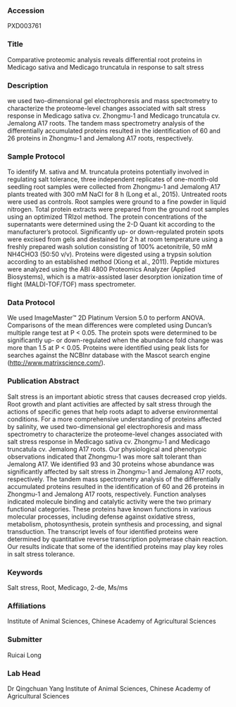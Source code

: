 ### Accession
PXD003761

### Title
Comparative proteomic analysis reveals differential root proteins in Medicago sativa and Medicago truncatula in response to salt stress

### Description
we used two-dimensional gel electrophoresis and mass spectrometry to characterize the proteome-level changes associated with salt stress response in Medicago sativa cv. Zhongmu-1 and Medicago truncatula cv. Jemalong A17 roots. The tandem mass spectrometry analysis of the differentially accumulated proteins resulted in the identification of 60 and 26 proteins in Zhongmu-1 and Jemalong A17 roots, respectively.

### Sample Protocol
To identify M. sativa and M. truncatula proteins potentially involved in regulating salt tolerance, three independent replicates of one-month-old seedling root samples were collected from Zhongmu-1 and Jemalong A17 plants treated with 300 mM NaCl for 8 h (Long et al., 2015). Untreated roots were used as controls. Root samples were ground to a fine powder in liquid nitrogen. Total protein extracts were prepared from the ground root samples using an optimized TRIzol method. The protein concentrations of the supernatants were determined using the 2-D Quant kit according to the manufacturer’s protocol. Significantly up- or down-regulated protein spots were excised from gels and destained for 2 h at room temperature using a freshly prepared wash solution consisting of 100% acetonitrile, 50 mM NH4CHO3 (50:50 v/v). Proteins were digested using a trypsin solution according to an established method (Xiong et al., 2011). Peptide mixtures were analyzed using the ABI 4800 Proteomics Analyzer (Applied Biosystems), which is a matrix-assisted laser desorption ionization time of flight (MALDI-TOF/TOF) mass spectrometer.

### Data Protocol
We used ImageMaster™ 2D Platinum Version 5.0 to perform ANOVA. Comparisons of the mean differences were completed using Duncan’s multiple range test at P < 0.05. The protein spots were determined to be significantly up- or down-regulated when the abundance fold change was more than 1.5 at P < 0.05. Proteins were identified using peak lists for searches against the NCBInr database with the Mascot search engine (http://www.matrixscience.com/).

### Publication Abstract
Salt stress is an important abiotic stress that causes decreased crop yields. Root growth and plant activities are affected by salt stress through the actions of specific genes that help roots adapt to adverse environmental conditions. For a more comprehensive understanding of proteins affected by salinity, we used two-dimensional gel electrophoresis and mass spectrometry to characterize the proteome-level changes associated with salt stress response in Medicago sativa cv. Zhongmu-1 and Medicago truncatula cv. Jemalong A17 roots. Our physiological and phenotypic observations indicated that Zhongmu-1 was more salt tolerant than Jemalong A17. We identified 93 and 30 proteins whose abundance was significantly affected by salt stress in Zhongmu-1 and Jemalong A17 roots, respectively. The tandem mass spectrometry analysis of the differentially accumulated proteins resulted in the identification of 60 and 26 proteins in Zhongmu-1 and Jemalong A17 roots, respectively. Function analyses indicated molecule binding and catalytic activity were the two primary functional categories. These proteins have known functions in various molecular processes, including defense against oxidative stress, metabolism, photosynthesis, protein synthesis and processing, and signal transduction. The transcript levels of four identified proteins were determined by quantitative reverse transcription polymerase chain reaction. Our results indicate that some of the identified proteins may play key roles in salt stress tolerance.

### Keywords
Salt stress, Root, Medicago, 2-de, Ms/ms

### Affiliations
Institute of Animal Sciences, Chinese Academy of Agricultural Sciences

### Submitter
Ruicai Long

### Lab Head
Dr Qingchuan Yang
Institute of Animal Sciences, Chinese Academy of Agricultural Sciences


